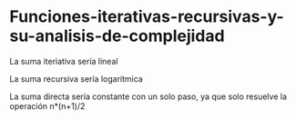# Funciones-iterativas-recursivas-y-su-analisis-de-complejidad

La suma iteriativa sería lineal

La suma recursiva sería logarítmica

La suma directa sería constante con un solo paso, ya que solo resuelve la operación n*(n+1)/2
